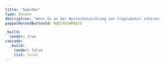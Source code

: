 ```yaml
---
title: "Spenden"
type: donate
description: "Wenn du an der Weiterentwicklung von Cryptomator interessiert bist, kannst du uns mit einer Spende beliebiger Höhe unterstützen. Vielen Dank!"
paypalHostedButtonId: NUQ7XQSWMQEGS

_build:
  render: true
cascade:
  _build:
    render: false
    list: local
---
```

